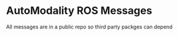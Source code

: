 # AutoModality ROS Messages


All messages are in a public repo so third party packges can depend 

